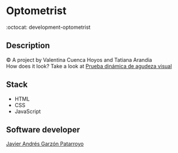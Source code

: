 # Optometrist
:octocat: development-optometrist

## Description
:copyright: A project by Valentina Cuenca Hoyos and Tatiana Arandia  
How does it look? Take a look at [Prueba dinámica de agudeza visual](https://javierandresgp.github.io/development-optometrist/)

## Stack
* HTML
* CSS
* JavaScript

## Software developer
[Javier Andrés Garzón Patarroyo](https://www.javierandresgp.com)
